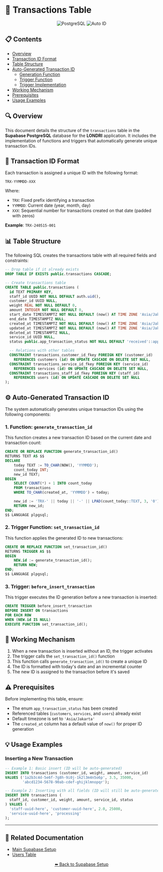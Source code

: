 # 🧾 Transactions Table

<div align="center">
  <img src="https://img.shields.io/badge/PostgreSQL-316192?style=for-the-badge&logo=postgresql&logoColor=white" alt="PostgreSQL"/>
  <img src="https://img.shields.io/badge/Auto_ID-FFA500?style=for-the-badge&logoColor=white" alt="Auto ID"/>
</div>

## 📋 Contents

- [Overview](#overview)
- [Transaction ID Format](#transaction-id-format)
- [Table Structure](#table-structure)
- [Auto-Generated Transaction ID](#auto-generated-transaction-id)
  - [Generation Function](#1-function-generate_transaction_id)
  - [Trigger Function](#2-trigger-function-set_transaction_id)
  - [Trigger Implementation](#3-trigger-before_insert_transaction)
- [Working Mechanism](#working-mechanism)
- [Prerequisites](#prerequisites)
- [Usage Examples](#usage-examples)

## 🔍 Overview

This document details the structure of the `transactions` table in the **Supabase PostgreSQL**
database for the **LONDRI** application. It includes the implementation of functions and triggers
that automatically generate unique transaction IDs.

## 🔢 Transaction ID Format

Each transaction is assigned a unique ID with the following format:

```
TRX-YYMMDD-XXX
```

Where:

- `TRX`: Fixed prefix identifying a transaction
- `YYMMDD`: Current date (year, month, day)
- `XXX`: Sequential number for transactions created on that date (padded with zeros)

**Example**: `TRX-240515-001`

## 📊 Table Structure

The following SQL creates the transactions table with all required fields and constraints:

```sql
-- Drop table if it already exists
DROP TABLE IF EXISTS public.transactions CASCADE;

-- Create transactions table
CREATE TABLE public.transactions (
  id TEXT PRIMARY KEY,
  staff_id UUID NOT NULL DEFAULT auth.uid(),
  customer_id UUID NULL,
  weight REAL NOT NULL DEFAULT 0,
  amount INTEGER NOT NULL DEFAULT 0,
  start_date TIMESTAMPTZ NOT NULL DEFAULT (now() AT TIME ZONE 'Asia/Jakarta'),
  end_date TIMESTAMPTZ NULL,
  created_at TIMESTAMPTZ NOT NULL DEFAULT (now() AT TIME ZONE 'Asia/Jakarta'),
  updated_at TIMESTAMPTZ NOT NULL DEFAULT (now() AT TIME ZONE 'Asia/Jakarta'),
  deleted_at TIMESTAMPTZ NULL,
  service_id UUID NULL,
  status public.app_transaction_status NOT NULL DEFAULT 'received'::app_transaction_status,

  -- Relations with other tables
  CONSTRAINT transactions_customer_id_fkey FOREIGN KEY (customer_id)
    REFERENCES customers (id) ON UPDATE CASCADE ON DELETE SET NULL,
  CONSTRAINT transactions_service_id_fkey FOREIGN KEY (service_id)
    REFERENCES services (id) ON UPDATE CASCADE ON DELETE SET NULL,
  CONSTRAINT transactions_staff_id_fkey FOREIGN KEY (staff_id)
    REFERENCES users (id) ON UPDATE CASCADE ON DELETE SET NULL
);
```

## ⚙️ Auto-Generated Transaction ID

The system automatically generates unique transaction IDs using the following components:

### 1. Function: `generate_transaction_id`

This function creates a new transaction ID based on the current date and transaction count:

```sql
CREATE OR REPLACE FUNCTION generate_transaction_id()
RETURNS TEXT AS $$
DECLARE
    today TEXT := TO_CHAR(NOW(), 'YYMMDD');
    count_today INT;
    new_id TEXT;
BEGIN
    SELECT COUNT(*) + 1 INTO count_today
    FROM transactions
    WHERE TO_CHAR(created_at, 'YYMMDD') = today;

    new_id := 'TRX-' || today || '-' || LPAD(count_today::TEXT, 3, '0');
    RETURN new_id;
END;
$$ LANGUAGE plpgsql;
```

### 2. Trigger Function: `set_transaction_id`

This function applies the generated ID to new transactions:

```sql
CREATE OR REPLACE FUNCTION set_transaction_id()
RETURNS TRIGGER AS $$
BEGIN
    NEW.id := generate_transaction_id();
    RETURN NEW;
END;
$$ LANGUAGE plpgsql;
```

### 3. Trigger: `before_insert_transaction`

This trigger executes the ID generation before a new transaction is inserted:

```sql
CREATE TRIGGER before_insert_transaction
BEFORE INSERT ON transactions
FOR EACH ROW
WHEN (NEW.id IS NULL)
EXECUTE FUNCTION set_transaction_id();
```

## 🔄 Working Mechanism

1. When a new transaction is inserted without an ID, the trigger activates
2. The trigger calls the `set_transaction_id()` function
3. This function calls `generate_transaction_id()` to create a unique ID
4. The ID is formatted with today's date and an incremental counter
5. The new ID is assigned to the transaction before it's saved

## ⚠️ Prerequisites

Before implementing this table, ensure:

- The enum `app_transaction_status` has been created
- Referenced tables (`customers`, `services`, and `users`) already exist
- Default timezone is set to `'Asia/Jakarta'`
- The `created_at` column has a default value of `now()` for proper ID generation

## 💡 Usage Examples

### Inserting a New Transaction

```sql
-- Example 1: Basic insert (ID will be auto-generated)
INSERT INTO transactions (customer_id, weight, amount, service_id)
VALUES ('1a2b3c4d-5e6f-7g8h-9i0j-1k2l3m4n5o6p', 3.5, 35000,
        'abcd1234-5678-90ab-cdef-ghijklmnopqr');

-- Example 2: Inserting with all fields (ID will still be auto-generated)
INSERT INTO transactions (
  staff_id, customer_id, weight, amount, service_id, status
) VALUES (
  'staff-uuid-here', 'customer-uuid-here', 2.0, 25000,
  'service-uuid-here', 'processing'
);
```

---

## 🔄 Related Documentation

- [Main Supabase Setup](../supabase.md)
- [Users Table](./users.md)

<div align="center">
  <a href="../supabase.md">⬅️ Back to Supabase Setup</a>
</div>
